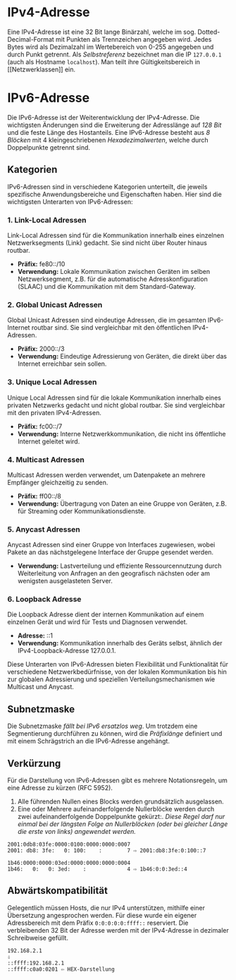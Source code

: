 # IPv4-Adresse
Eine IPv4-Adresse ist eine 32 Bit lange Binärzahl, welche im sog. Dotted-Decimal-Format mit Punkten als Trennzeichen angegeben wird. Jedes Bytes wird als Dezimalzahl im Wertebereich von 0-255 angegeben und durch Punkt getrennt. Als *Selbstreferenz* bezeichnet man die IP `127.0.0.1` (auch als Hostname `localhost`). Man teilt ihre Gültigkeitsbereich in [[Netzwerklassen]] ein.

# IPv6-Adresse
Die IPv6-Adresse ist der Weiterentwicklung der IPv4-Adresse. Die wichtigsten Änderungen sind die Erweiterung der Adresslänge auf *128 Bit* und die feste Länge des Hostanteils. Eine IPv6-Adresse besteht aus *8 Blöcken* mit 4 kleingeschriebenen *Hexadezimalwerten*, welche durch Doppelpunkte getrennt sind.

## Kategorien

IPv6-Adressen sind in verschiedene Kategorien unterteilt, die jeweils spezifische Anwendungsbereiche und Eigenschaften haben. Hier sind die wichtigsten Unterarten von IPv6-Adressen:

### 1. Link-Local Adressen
Link-Local Adressen sind für die Kommunikation innerhalb eines einzelnen Netzwerksegments (Link) gedacht. Sie sind nicht über Router hinaus routbar.

- **Präfix:** fe80::/10
- **Verwendung:** Lokale Kommunikation zwischen Geräten im selben Netzwerksegment, z.B. für die automatische Adresskonfiguration (SLAAC) und die Kommunikation mit dem Standard-Gateway.

### 2. Global Unicast Adressen
Global Unicast Adressen sind eindeutige Adressen, die im gesamten IPv6-Internet routbar sind. Sie sind vergleichbar mit den öffentlichen IPv4-Adressen.

- **Präfix:** 2000::/3
- **Verwendung:** Eindeutige Adressierung von Geräten, die direkt über das Internet erreichbar sein sollen.

### 3. Unique Local Adressen
Unique Local Adressen sind für die lokale Kommunikation innerhalb eines privaten Netzwerks gedacht und nicht global routbar. Sie sind vergleichbar mit den privaten IPv4-Adressen.

- **Präfix:** fc00::/7
- **Verwendung:** Interne Netzwerkkommunikation, die nicht ins öffentliche Internet geleitet wird.

### 4. Multicast Adressen
Multicast Adressen werden verwendet, um Datenpakete an mehrere Empfänger gleichzeitig zu senden.

- **Präfix:** ff00::/8
- **Verwendung:** Übertragung von Daten an eine Gruppe von Geräten, z.B. für Streaming oder Kommunikationsdienste.

### 5. Anycast Adressen
Anycast Adressen sind einer Gruppe von Interfaces zugewiesen, wobei Pakete an das nächstgelegene Interface der Gruppe gesendet werden.

- **Verwendung:** Lastverteilung und effiziente Ressourcennutzung durch Weiterleitung von Anfragen an den geografisch nächsten oder am wenigsten ausgelasteten Server.

### 6. Loopback Adresse
Die Loopback Adresse dient der internen Kommunikation auf einem einzelnen Gerät und wird für Tests und Diagnosen verwendet.

- **Adresse:** ::1
- **Verwendung:** Kommunikation innerhalb des Geräts selbst, ähnlich der IPv4-Loopback-Adresse 127.0.0.1.

Diese Unterarten von IPv6-Adressen bieten Flexibilität und Funktionalität für verschiedene Netzwerkbedürfnisse, von der lokalen Kommunikation bis hin zur globalen Adressierung und speziellen Verteilungsmechanismen wie Multicast und Anycast.
## Subnetzmaske
Die Subnetzmaske *fällt bei IPv6 ersatzlos weg*. Um trotzdem eine Segmentierung durchführen zu können, wird die *Präfixlänge* definiert und mit einem Schrägstrich an die IPv6-Adresse angehängt.

## Verkürzung
Für die Darstellung von IPv6-Adressen gibt es mehrere Notationsregeln, um eine Adresse zu kürzen (RFC 5952).

1. Alle führenden Nullen eines Blocks werden grundsätzlich ausgelassen. 
2. Eine oder Mehrere aufeinanderfolgende Nullerblöcke werden durch zwei aufeinanderfolgende Doppelpunkte gekürzt:. 
   *Diese Regel darf nur einmal bei der längsten Folge an Nullerblöcken (oder bei gleicher Länge die erste von links) angewendet werden.*

```
2001:0db8:03fe:0000:0100:0000:0000:0007 
2001: db8: 3fe:   0: 100:    :        7 ⇨ 2001:db8:3fe:0:100::7
```

```
1b46:0000:0000:03ed:0000:0000:0000:0004 
1b46:   0:   0: 3ed:    :             4 ⇨ 1b46:0:0:3ed::4
```

## Abwärtskompatibilität
Gelegentlich müssen Hosts, die nur IPv4 unterstützen, mithilfe einer Übersetzung angesprochen werden. Für diese wurde ein eigener Adressbereich mit dem Präfix `0:0:0:0:0:ffff::` reserviert. Die verbleibenden 32 Bit der Adresse werden mit der IPv4-Adresse in dezimaler Schreibweise gefüllt.

```
192.168.2.1 
⇩ 
::ffff:192.168.2.1 
::ffff:c0a0:0201 ⇦ HEX-Darstellung
```
